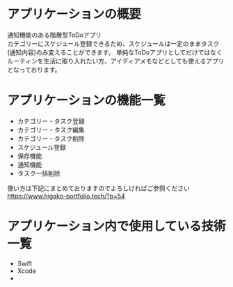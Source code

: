 # アプリケーションの概要
通知機能のある階層型ToDoアプリ  
カテゴリーにスケジュール登録できるため、スケジュールは一定のままタスク(通知内容)のみ変えることができます。
単純なToDoアプリとしてだけではなくルーティンを生活に取り入れたい方、アイディアメモなどとしても使えるアプリとなっております。

# アプリケーションの機能一覧
- カテゴリー・タスク登録
- カテゴリー・タスク編集
- カテゴリー・タスク削除
- スケジュール登録
- 保存機能
- 通知機能
- タスク一括削除

使い方は下記にまとめておりますのでよろしければご参照ください  
https://www.higako-portfolio.tech/?p=54

# アプリケーション内で使用している技術一覧
- Swift
- Xcode
- 
